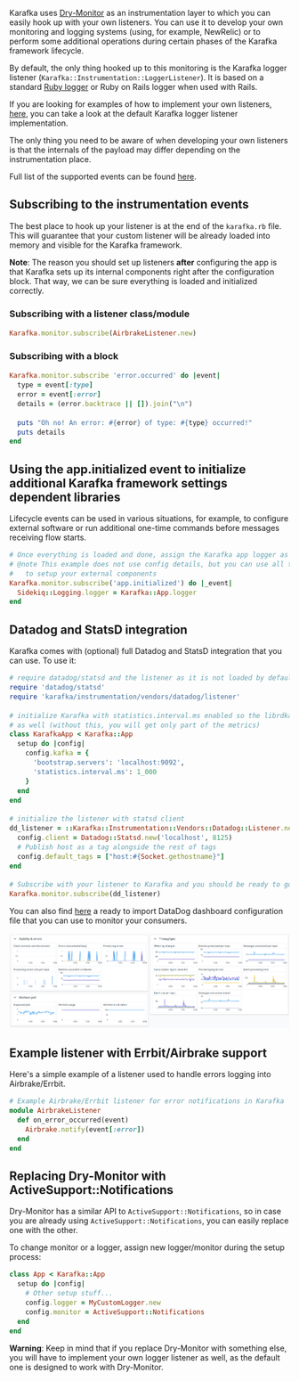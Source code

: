 Karafka uses [Dry-Monitor](https://github.com/dry-rb/dry-monitor) as an instrumentation layer to which you can easily hook up with your own listeners. You can use it to develop your own monitoring and logging systems (using, for example, NewRelic) or to perform some additional operations during certain phases of the Karafka framework lifecycle.

By default, the only thing hooked up to this monitoring is the Karafka logger listener (```Karafka::Instrumentation::LoggerListener```). It is based on a standard [Ruby logger](http://ruby-doc.org/stdlib-2.2.3/libdoc/logger/rdoc/Logger.html) or Ruby on Rails logger when used with Rails.

If you are looking for examples of how to implement your own listeners, [here](https://github.com/karafka/karafka/blob/master/lib/karafka/instrumentation/logger_listener.rb), you can take a look at the default Karafka logger listener implementation.

The only thing you need to be aware of when developing your own listeners is that the internals of the payload may differ depending on the instrumentation place.

Full list of the supported events can be found [here](https://github.com/karafka/karafka/blob/master/lib/karafka/instrumentation/monitor.rb).

## Subscribing to the instrumentation events

The best place to hook up your listener is at the end of the ```karafka.rb``` file. This will guarantee that your custom listener will be already loaded into memory and visible for the Karafka framework.

**Note**: The reason you should set up listeners **after** configuring the app is that Karafka sets up its internal components right after the configuration block. That way, we can be sure everything is loaded and initialized correctly.

### Subscribing with a listener class/module

```ruby
Karafka.monitor.subscribe(AirbrakeListener.new)
```

### Subscribing with a block

```ruby
Karafka.monitor.subscribe 'error.occurred' do |event|
  type = event[:type]
  error = event[:error]
  details = (error.backtrace || []).join("\n")

  puts "Oh no! An error: #{error} of type: #{type} occurred!"
  puts details
end
```

## Using the app.initialized event to initialize additional Karafka framework settings dependent libraries

Lifecycle events can be used in various situations, for example, to configure external software or run additional one-time commands before messages receiving flow starts.

```ruby
# Once everything is loaded and done, assign the Karafka app logger as a Sidekiq logger
# @note This example does not use config details, but you can use all the config values via Karafka::App.config method.
#   to setup your external components
Karafka.monitor.subscribe('app.initialized') do |_event|
  Sidekiq::Logging.logger = Karafka::App.logger
end
```

## Datadog and StatsD integration

Karafka comes with (optional) full Datadog and StatsD integration that you can use. To use it:

```ruby
# require datadog/statsd and the listener as it is not loaded by default
require 'datadog/statsd'
require 'karafka/instrumentation/vendors/datadog/listener'

# initialize Karafka with statistics.interval.ms enabled so the librdkafka metrics are published
# as well (without this, you will get only part of the metrics)
class KarafkaApp < Karafka::App
  setup do |config|
    config.kafka = {
      'bootstrap.servers': 'localhost:9092',
      'statistics.interval.ms': 1_000
    }
  end
end

# initialize the listener with statsd client
dd_listener = ::Karafka::Instrumentation::Vendors::Datadog::Listener.new do |config|
  config.client = Datadog::Statsd.new('localhost', 8125)
  # Publish host as a tag alongside the rest of tags
  config.default_tags = ["host:#{Socket.gethostname}"]
end

# Subscribe with your listener to Karafka and you should be ready to go!
Karafka.monitor.subscribe(dd_listener)
```

You can also find [here](https://github.com/karafka/karafka/blob/master/lib/karafka/instrumentation/vendors/datadog/dashboard.json) a ready to import DataDog dashboard configuration file that you can use to monitor your consumers.

![Example Karafka DD dashboard](https://raw.githubusercontent.com/karafka/misc/master/printscreens/karafka_dd_dashboard_example.png)

## Example listener with Errbit/Airbrake support

Here's a simple example of a listener used to handle errors logging into Airbrake/Errbit.

```ruby
# Example Airbrake/Errbit listener for error notifications in Karafka
module AirbrakeListener
  def on_error_occurred(event)
    Airbrake.notify(event[:error])
  end
end
```

## Replacing Dry-Monitor with ActiveSupport::Notifications

Dry-Monitor has a similar API to ```ActiveSupport::Notifications```, so in case you are already using ```ActiveSupport::Notifications```, you can easily replace one with the other.

To change monitor or a logger, assign new logger/monitor during the setup process:

```ruby
class App < Karafka::App
  setup do |config|
    # Other setup stuff...
    config.logger = MyCustomLogger.new
    config.monitor = ActiveSupport::Notifications
  end
end
```

**Warning**: Keep in mind that if you replace Dry-Monitor with something else, you will have to implement your own logger listener as well, as the default one is designed to work with Dry-Monitor.
